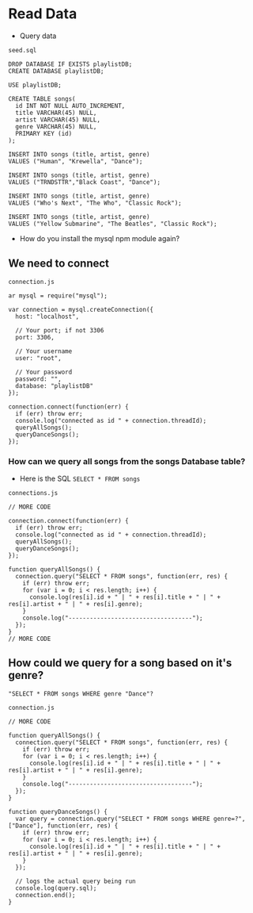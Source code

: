 # Read Data
* Query data

`seed.sql`

```
DROP DATABASE IF EXISTS playlistDB;
CREATE DATABASE playlistDB;

USE playlistDB;

CREATE TABLE songs(
  id INT NOT NULL AUTO_INCREMENT,
  title VARCHAR(45) NULL,
  artist VARCHAR(45) NULL,
  genre VARCHAR(45) NULL,
  PRIMARY KEY (id)
);

INSERT INTO songs (title, artist, genre)
VALUES ("Human", "Krewella", "Dance");

INSERT INTO songs (title, artist, genre)
VALUES ("TRNDSTTR","Black Coast", "Dance");

INSERT INTO songs (title, artist, genre)
VALUES ("Who's Next", "The Who", "Classic Rock");

INSERT INTO songs (title, artist, genre)
VALUES ("Yellow Submarine", "The Beatles", "Classic Rock");
```

* How do you install the mysql npm module again?

## We need to connect
`connection.js`

```
ar mysql = require("mysql");

var connection = mysql.createConnection({
  host: "localhost",

  // Your port; if not 3306
  port: 3306,

  // Your username
  user: "root",

  // Your password
  password: "",
  database: "playlistDB"
});

connection.connect(function(err) {
  if (err) throw err;
  console.log("connected as id " + connection.threadId);
  queryAllSongs();
  queryDanceSongs();
});
```

### How can we query all songs from the songs Database table?
* Here is the SQL `SELECT * FROM songs`

`connections.js`

```
// MORE CODE

connection.connect(function(err) {
  if (err) throw err;
  console.log("connected as id " + connection.threadId);
  queryAllSongs();
  queryDanceSongs();
});

function queryAllSongs() {
  connection.query("SELECT * FROM songs", function(err, res) {
    if (err) throw err;
    for (var i = 0; i < res.length; i++) {
      console.log(res[i].id + " | " + res[i].title + " | " + res[i].artist + " | " + res[i].genre);
    }
    console.log("-----------------------------------");
  });
}
// MORE CODE
```

## How could we query for a song based on it's genre?
`"SELECT * FROM songs WHERE genre "Dance"?`

`connection.js`

```
// MORE CODE

function queryAllSongs() {
  connection.query("SELECT * FROM songs", function(err, res) {
    if (err) throw err;
    for (var i = 0; i < res.length; i++) {
      console.log(res[i].id + " | " + res[i].title + " | " + res[i].artist + " | " + res[i].genre);
    }
    console.log("-----------------------------------");
  });
}

function queryDanceSongs() {
  var query = connection.query("SELECT * FROM songs WHERE genre=?", ["Dance"], function(err, res) {
    if (err) throw err;
    for (var i = 0; i < res.length; i++) {
      console.log(res[i].id + " | " + res[i].title + " | " + res[i].artist + " | " + res[i].genre);
    }
  });

  // logs the actual query being run
  console.log(query.sql);
  connection.end();
}
```




